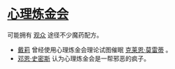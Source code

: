 # [心理炼金会](../团体/心理炼金会.md)

可能拥有 [观众](../途径/观众.md) 途径不少魔药配方。

+ [戴莉](../人物/戴莉.md) 曾经使用心理炼金会理论试图催眠 [克莱恩·莫雷蒂](../主角身份/克莱恩·莫雷蒂.md) 。
+ [邓恩·史密斯](../人物/邓恩·史密斯.md) 认为心理炼金会是一帮邪恶的疯子。
